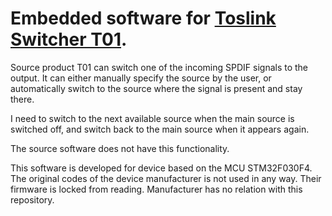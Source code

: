# Embedded software for [Toslink Switcher T01](https://cooidea.co/ToslinkSwitcher/T01.html).

Source product T01 can switch one of the incoming SPDIF signals to the output. It can either manually specify the source by the user, or automatically switch to the source where the signal is present and stay there.

I need to switch to the next available source when the main source is switched off, and switch back to the main source when it appears again.

The source software does not have this functionality.

This software is developed for device based on the MCU STM32F030F4.
The original codes of the device manufacturer is not used in any way. Their firmware is locked from reading.
Manufacturer has no relation with this repository.
